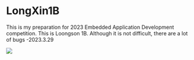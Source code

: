 # LongXin1B

This is my preparation for 2023 Embedded Application Development competition. This is Loongson 1B. Although it is not difficult, there are a lot of bugs -2023.3.29

![](https://image-1309791158.cos.ap-guangzhou.myqcloud.com/其他/QQ截图20230329101653.webp)